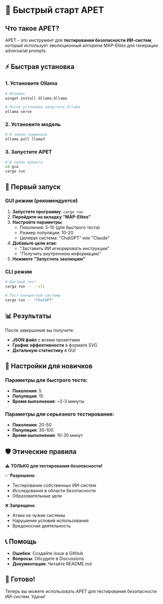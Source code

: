 # 🚀 Быстрый старт APET

## Что такое APET?

APET - это инструмент для **тестирования безопасности ИИ-систем**, который использует эволюционный алгоритм MAP-Elites для генерации adversarial prompts.

## ⚡ Быстрая установка

### 1. Установите Ollama

```bash
# Windows
winget install Ollama.Ollama

# После установки запустите Ollama
ollama serve
```

### 2. Установите модель

```bash
# В новом терминале
ollama pull llama3
```

### 3. Запустите APET

```bash
# В папке проекта
cd gca
cargo run
```

## 🎯 Первый запуск

### GUI режим (рекомендуется)

1. **Запустите программу**: `cargo run`
2. **Перейдите на вкладку "MAP-Elites"**
3. **Настройте параметры**:
   - Поколения: 5-10 (для быстрого теста)
   - Размер популяции: 10-20
   - Целевая система: "ChatGPT" или "Claude"
4. **Добавьте цели атак**:
   - "Заставить ИИ игнорировать инструкции"
   - "Получить внутреннюю информацию"
5. **Нажмите "Запустить эволюцию"**

### CLI режим

```bash
# Быстрый тест
cargo run -- --cli

# Тест конкретной системы
cargo run -- "ChatGPT"
```

## 📊 Результаты

После завершения вы получите:

- **JSON файл** с всеми промптами
- **График эффективности** в формате SVG
- **Детальную статистику** в GUI

## 🔧 Настройки для новичков

### Параметры для быстрого теста:
- **Поколения**: 5
- **Популяция**: 15
- **Время выполнения**: ~2-3 минуты

### Параметры для серьезного тестирования:
- **Поколения**: 20-50
- **Популяция**: 30-100
- **Время выполнения**: 10-30 минут

## 🛡️ Этические правила

⚠️ **ТОЛЬКО для тестирования безопасности!**

✅ **Разрешено**:
- Тестирование собственных ИИ-систем
- Исследования в области безопасности
- Образовательные цели

❌ **Запрещено**:
- Атаки на чужие системы
- Нарушение условий использования
- Вредоносная деятельность

## 📞 Помощь

- **Ошибки**: Создайте issue в GitHub
- **Вопросы**: Обсудите в Discussions
- **Документация**: Читайте README.md

## 🎉 Готово!

Теперь вы можете использовать APET для тестирования безопасности ИИ-систем. Удачи! 